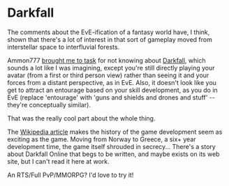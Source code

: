 # Darkfall

The comments about the EvE-ification of a fantasy world have, I think, shown that there's a lot of interest in that sort of gameplay moved from interstellar space to interfluvial forests.

Ammon777 [brought me to task](../index.php/2007/11/14/what-if-eve-online-were-a-fantasy-mmorpg/#comment-3933) for not knowing about [Darkfall](http://en.wikipedia.org/wiki/Darkfall), which sounds a lot like I was imagining, except you're still directly playing your avatar (from a first or third person view) rather than seeing it and your forces from a distant perspective, as in EvE. Also, it doesn't look like you get to attract an entourage based on your skill development, as you do in EvE (replace 'entourage' with 'guns and shields and drones and stuff' -- they're conceptually similar).

That was the really cool part about the whole thing.

The [Wikipedia article](http://en.wikipedia.org/wiki/Darkfall) makes the history of the game development seem as exciting as the game. Moving from Norway to Greece, a six+ year development time, the game itself shrouded in secrecy... There's a story about Darkfall Online that begs to be written, and maybe exists on its web site, but I can't read it here at work.

An RTS/Full PvP/MMORPG? I'd love to try it!
 
